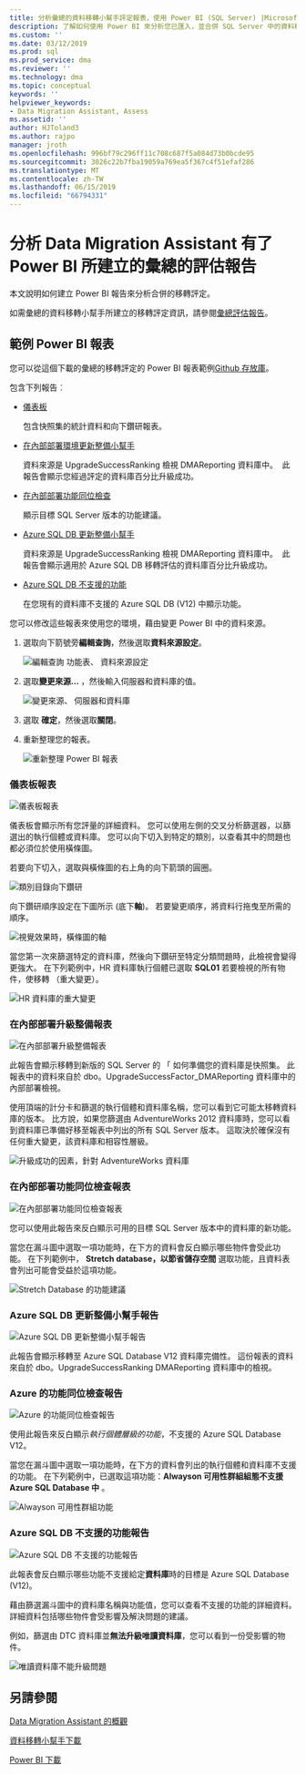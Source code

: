 ```yaml
---
title: 分析彙總的資料移轉小幫手評定報表，使用 Power BI (SQL Server) |Microsoft Docs
description: 了解如何使用 Power BI 來分析您已匯入，並合併 SQL Server 中的資料移轉評估報告
ms.custom: ''
ms.date: 03/12/2019
ms.prod: sql
ms.prod_service: dma
ms.reviewer: ''
ms.technology: dma
ms.topic: conceptual
keywords: ''
helpviewer_keywords:
- Data Migration Assistant, Assess
ms.assetid: ''
author: HJToland3
ms.author: rajpo
manager: jroth
ms.openlocfilehash: 996bf79c296ff11c708c687f5a084d73b0bcde95
ms.sourcegitcommit: 3026c22b7fba19059a769ea5f367c4f51efaf286
ms.translationtype: MT
ms.contentlocale: zh-TW
ms.lasthandoff: 06/15/2019
ms.locfileid: "66794331"
---
```

# <a name="analyze-consolidated-assessment-reports-created-by-data-migration-assistant-with-power-bi"></a>分析 Data Migration Assistant 有了 Power BI 所建立的彙總的評估報告

本文說明如何建立 Power BI 報告來分析合併的移轉評定。

如需彙總的資料移轉小幫手所建立的移轉評定資訊，請參閱[彙總評估報告](../dma/dma-consolidatereports.md)。

## <a name="sample-power-bi-reports"></a>範例 Power BI 報表

您可以從這個下載的彙總的移轉評定的 Power BI 報表範例[Github 存放庫](https://github.com/Microsoft/sql-server-samples/tree/master/samples/features/data-migration-assistant)。

包含下列報告︰ 

- [儀表板](#dashboard-report)

  包含快照集的統計資料和向下鑽研報表。

- [在內部部署環境更新整備小幫手](#on-premises-upgrade-readiness-report)

  資料來源是 UpgradeSuccessRanking 檢視 DMAReporting 資料庫中。  此報告會顯示您經過評定的資料庫百分比升級成功。

- [在內部部署功能同位檢查](#on-premises-feature-parity-report)

  顯示目標 SQL Server 版本的功能建議。

- [Azure SQL DB 更新整備小幫手](#azure-sql-db-upgrade-readiness-report)

  資料來源是 UpgradeSuccessRanking 檢視 DMAReporting 資料庫中。  此報告會顯示適用於 Azure SQL DB 移轉評估的資料庫百分比升級成功。

- [Azure SQL DB 不支援的功能](#azure-sql-db-unsupported-features-report)

  在您現有的資料庫不支援的 Azure SQL DB (V12) 中顯示功能。

您可以修改這些報表來使用您的環境，藉由變更 Power BI 中的資料來源。 

1. 選取向下箭號旁**編輯查詢**，然後選取**資料來源設定**。

   ![編輯查詢 功能表、 資料來源設定](../dma/media/DataSourceSettings.png)

1. 選取**變更來源...** ，然後輸入伺服器和資料庫的值。

   ![變更來源、 伺服器和資料庫](../dma/media/ChangeSource.png)

1. 選取  **確定**，然後選取**關閉**。

1. 重新整理您的報表。

   ![重新整理 Power BI 報表](../dma/media/RefreshReport.png)

### <a name="dashboard-report"></a>儀表板報表

![儀表板報表](../dma/media/DashboardReport.png)

儀表板會顯示所有您評量的詳細資料。 您可以使用左側的交叉分析篩選器，以篩選出的執行個體或資料庫。 您可以向下切入到特定的類別，以查看其中的問題也都必須位於使用橫條圖。

若要向下切入，選取與橫條圖的右上角的向下箭頭的圓圈。

![類別目錄向下鑽研](../dma/media/CategoryDrillDown.png)

向下鑽研順序設定在下圖所示 (底下**軸**)。 若要變更順序，將資料行拖曳至所需的順序。

![視覺效果時，橫條圖的軸](../dma/media/VisualizationsAxis.png)

當您第一次來篩選特定的資料庫，然後向下鑽研至特定分類問題時，此檢視會變得更強大。 在下列範例中，HR 資料庫執行個體已選取 **SQL01** 若要檢視的所有物件，使移轉 （重大變更）。

![HR 資料庫的重大變更](../dma/media/BreakingChanges.png)

### <a name="on-premises-upgrade-readiness-report"></a>在內部部署升級整備報表

![在內部部署升級整備報表](../dma/media/OnPremisesUpgradeReadinessReport.png)

此報告會顯示移轉到新版的 SQL Server 的 「 如何準備您的資料庫是快照集。 此報表中的資料來自於 dbo。UpgradeSuccessFactor\_DMAReporting 資料庫中的內部部署檢視。

使用頂端的計分卡和篩選的執行個體和資料庫名稱，您可以看到它可能太移轉資料庫的版本。 比方說，如果您篩選由 AdventureWorks 2012 資料庫時，您可以看到資料庫已準備好移至報表中列出的所有 SQL Server 版本。 這取決於確保沒有任何重大變更，該資料庫和相容性層級。

![升級成功的因素，針對 AdventureWorks 資料庫](../dma/media/UpgradeSuccessFactor.png)

### <a name="on-premises-feature-parity-report"></a>在內部部署功能同位檢查報表

![在內部部署功能同位檢查報表](../dma/media/OnPremisesFeatureParityReport.png)

您可以使用此報告來反白顯示可用的目標 SQL Server 版本中的資料庫的新功能。

當您在漏斗圖中選取一項功能時，在下方的資料會反白顯示哪些物件會受此功能。 在下列範例中， **Stretch database，以節省儲存空間** 選取功能，且資料表會列出可能會受益於這項功能。

![Stretch Database 的功能建議](../dma/media/FeatureRecommend_StretchDatabase.png)

### <a name="azure-sql-db-upgrade-readiness-report"></a>Azure SQL DB 更新整備小幫手報告

![Azure SQL DB 更新整備小幫手報告](../dma/media/AzureSQLDBUpgradeReadinessReport.png)

此報告會顯示移轉至 Azure SQL Database V12 資料庫完備性。 這份報表的資料來自於 dbo。UpgradeSuccessRanking DMAReporting 資料庫中的檢視。

### <a name="azure-features-parity-report"></a>Azure 的功能同位檢查報告

![Azure 的功能同位檢查報告](../dma/media/AzureFeaturesParityReport.png)

使用此報告來反白顯示*執行個體層級的功能*，不支援的 Azure SQL Database V12。

當您在漏斗圖中選取一項功能時，在下方的資料會列出的執行個體和資料庫不支援的功能。 在下列範例中，已選取這項功能：**Alwayson 可用性群組組態不支援 Azure SQL Database 中** 。  

![Alwayson 可用性群組功能](../dma/media/Feature_AlwaysOnAvailability.png)

 
### <a name="azure-sql-db-unsupported-features-report"></a>Azure SQL DB 不支援的功能報告

![Azure SQL DB 不支援的功能報告](../dma/media/AzureSQLDBUnsupportedFeaturesReport.png)

此報表會反白顯示哪些功能不支援給定**資料庫**時的目標是 Azure SQL Database (V12)。

藉由篩選漏斗圖中的資料庫名稱與功能值，您可以查看不支援的功能的詳細資料。 詳細資料包括哪些物件會受影響及解決問題的建議。

例如，篩選由 DTC 資料庫並**無法升級唯讀資料庫**，您可以看到一份受影響的物件。

![唯讀資料庫不能升級問題](../dma/media/ReadOnlyDatabases.png)

## <a name="see-also"></a>另請參閱

[Data Migration Assistant 的概觀](../dma/dma-overview.md)

[資料移轉小幫手下載](https://www.microsoft.com/download/details.aspx?id=53595)

[Power BI 下載](https://powerbi.microsoft.com/)
